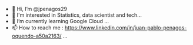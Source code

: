 - 👋 Hi, I’m @jpenagos29
- 👀 I'm interested in Statistics, data scientist and tech...
- 🌱 I’m currently learning Google Cloud ...
- 📫 How to reach me : https://www.linkedin.com/in/juan-pablo-penagos-oquendo-a50a2163/ ...

<!---
jpenagos29/jpenagos29 is a ✨ special ✨ repository because its `README.md` (this file) appears on your GitHub profile.
You can click the Preview link to take a look at your changes.
--->
